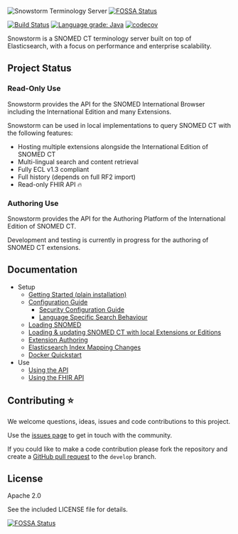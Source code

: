 ![Snowstorm Terminology Server](docs/images/SNOWSTORM-logo.svg)
[![FOSSA Status](https://app.fossa.com/api/projects/git%2Bgithub.com%2FIHTSDO%2Fsnowstorm.svg?type=shield)](https://app.fossa.com/projects/git%2Bgithub.com%2FIHTSDO%2Fsnowstorm?ref=badge_shield)

[![Build Status](https://travis-ci.org/IHTSDO/snowstorm.svg?branch=master)](https://travis-ci.org/IHTSDO/snowstorm) [![Language grade: Java](https://img.shields.io/lgtm/grade/java/g/IHTSDO/snowstorm.svg?logo=lgtm&logoWidth=18)](https://lgtm.com/projects/g/IHTSDO/snowstorm/context:java) [![codecov](https://codecov.io/gh/IHTSDO/snowstorm/branch/master/graph/badge.svg)](https://codecov.io/gh/IHTSDO/snowstorm)

Snowstorm is a SNOMED CT terminology server built on top of Elasticsearch, with a focus on performance and enterprise scalability.

## Project Status

### Read-Only Use
Snowstorm provides the API for the SNOMED International Browser including the International Edition and many Extensions. 

Snowstorm can be used in local implementations to query SNOMED CT with the following features:
- Hosting multiple extensions alongside the International Edition of SNOMED CT
- Multi-lingual search and content retrieval
- Fully ECL v1.3 compliant
- Full history (depends on full RF2 import)
- Read-only FHIR API :fire:

### Authoring Use
Snowstorm provides the API for the Authoring Platform of the International Edition of SNOMED CT.

Development and testing is currently in progress for the authoring of SNOMED CT extensions.

## Documentation

- Setup
  - [Getting Started (plain installation)](docs/getting-started.md)
  - [Configuration Guide](docs/configuration-guide.md)
    - [Security Configuration Guide](docs/security-configuration.md)
    - [Language Specific Search Behaviour](docs/language-specific-search.md)
  - [Loading SNOMED](docs/loading-snomed.md)
  - [Loading & updating SNOMED CT with local Extensions or Editions](docs/updating-snomed-and-extensions.md)
  - [Extension Authoring](docs/extension-authoring.md)
  - [Elasticsearch Index Mapping Changes](docs/index-mapping-changes.md)
  - [Docker Quickstart](docs/using-docker.md)
- Use
  - [Using the API](docs/using-the-api.md)
  - [Using the FHIR API](docs/using-the-fhir-api.md)

## Contributing :star:

We welcome questions, ideas, issues and code contributions to this project. 

Use the [issues page](https://github.com/IHTSDO/snowstorm/issues) to get in touch with the community. 

If you could like to make a code contribution please fork the repository and create a [GitHub pull request](https://help.github.com/en/github/collaborating-with-issues-and-pull-requests) to the `develop` branch.

## License

Apache 2.0

See the included LICENSE file for details.


[![FOSSA Status](https://app.fossa.com/api/projects/git%2Bgithub.com%2FIHTSDO%2Fsnowstorm.svg?type=large)](https://app.fossa.com/projects/git%2Bgithub.com%2FIHTSDO%2Fsnowstorm?ref=badge_large)